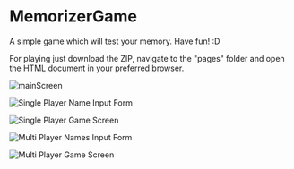 # MemorizerGame
A simple game which will test your memory. Have fun! :D

For playing just download the ZIP, navigate to the "pages" folder and open the HTML document in your preferred browser.

![mainScreen](https://github.com/KornyIsDeveloping/MemorizerGame/assets/132944959/da7903f3-eb76-4bfc-b40f-abdf5ce992a9)

![Single Player Name Input Form](https://github.com/KornyIsDeveloping/MemorizerGame/assets/132944959/9d289698-2868-4f6c-b5dc-33d9d35cb858)

![Single Player Game Screen](https://github.com/KornyIsDeveloping/MemorizerGame/assets/132944959/ed25ec09-2361-4988-b9d0-dc1bf99a2720)

![Multi Player Names Input Form](https://github.com/KornyIsDeveloping/MemorizerGame/assets/132944959/8eccc58b-1f55-4fb5-9566-fa7a5517b1fe)

![Multi Player Game Screen](https://github.com/KornyIsDeveloping/MemorizerGame/assets/132944959/edf6517e-1a06-4944-9180-f6ae8467d2b7)
